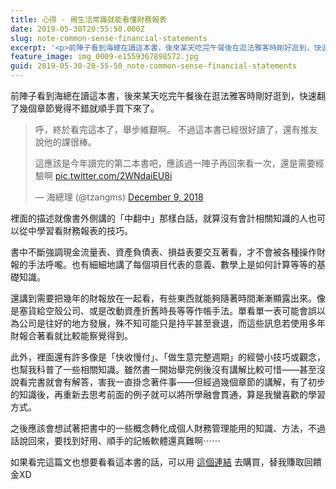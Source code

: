 ```yaml
---
title: 心得 - 用生活常識就能看懂財務報表
date: 2019-05-30T20:55:50.000Z
slug: note-common-sense-financial-statements
excerpt: '<p>前陣子看到海總在讀這本書，後來某天吃完午餐後在逛法雅客時剛好逛到，快速翻了幾個章節覺得不錯就順手買下來了。 裡&#8230;</p> '
feature_image: img_0009-e1559367898572.jpg
guid: 2019-05-30-20-55-50_note-common-sense-financial-statements
---
```

前陣子看到海總在讀這本書，後來某天吃完午餐後在逛法雅客時剛好逛到，快速翻了幾個章節覺得不錯就順手買下來了。

> 呼，終於看完這本了，舉步維艱啊。
> 不過這本書已經很好讀了，還有推友說他的課很棒。
>
> 這應該是今年讀完的第二本書吧，應該過一陣子再回來看一次，還是需要經驗啊 [pic.twitter.com/2WNdaiEU8i](https://t.co/2WNdaiEU8i)
>
> — 海總理 (@tzangms) [December 9, 2018](https://twitter.com/tzangms/status/1071802849800024064?ref_src=twsrc%5Etfw)

裡面的描述就像書外側講的「中翻中」那樣白話，就算沒有會計相關知識的人也可以從中學習看財務報表的技巧。

書中不斷強調現金流量表、資產負債表、損益表要交互著看，才不會被各種操作財報的手法呼嚨。也有細細地講了每個項目代表的意義、數學上是如何計算等等的基礎知識。

還講到需要把幾年的財報放在一起看，有些東西就能夠隨著時間漸漸顯露出來。像是塞貨給空殼公司、或是改動資產折舊時長等等作帳手法。單看單一表可能會誤以為公司是往好的地方發展，殊不知可能只是持平甚至衰退，而這些訊息若使用多年財報合著看就比較能察覺得到。

此外，裡面還有許多像是「快收慢付」、「做生意完整週期」的經營小技巧或觀念，也幫我科普了一些相關知識。雖然書一開始舉完例後沒有講解比較可惜——甚至沒說看完書就會有解答，害我一直掛念著件事——但經過幾個章節的講解，有了初步的知識後，再重新去思考前面的例子就可以將所學融會貫通，算是我蠻喜歡的學習方式。

之後應該會想試著把書中的一些概念轉化成個人財務管理能用的知識、方法，不過話說回來，要找到好用、順手的記帳軟體還真難啊⋯⋯

如果看完這篇文也想要看看這本書的話，可以用 [這個連結](https://www.books.com.tw/exep/assp.php/wildsky/products/0010704573?utm_source=wildsky&utm_medium=ap-books&utm_content=recommend&utm_campaign=ap-201907) 去購買，替我賺取回饋金XD

